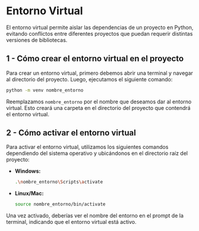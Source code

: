 
# Entorno Virtual

El entorno virtual permite aislar las dependencias de un proyecto en Python, evitando conflictos entre diferentes proyectos que puedan requerir distintas versiones de bibliotecas.

## 1 - Cómo crear el entorno virtual en el proyecto

Para crear un entorno virtual, primero debemos abrir una terminal y navegar al directorio del proyecto. Luego, ejecutamos el siguiente comando:

```bash
python -m venv nombre_entorno
```
Reemplazamos `nombre_entorno` por el nombre que deseamos dar al entorno virtual. Esto creará una carpeta en el directorio del proyecto que contendrá el entorno virtual.

## 2 - Cómo activar el entorno virtual

Para activar el entorno virtual, utilizamos los siguientes comandos dependiendo del sistema operativo y ubicándonos en el directorio raíz del proyecto:

-   **Windows:**
      
     ```bash
     .\nombre_entorno\Scripts\activate
     ```
    
-   **Linux/Mac:**
    
     ```bash
     source nombre_entorno/bin/activate
     ``` 
    

Una vez activado, deberías ver el nombre del entorno en el prompt de la terminal, indicando que el entorno virtual está activo.
